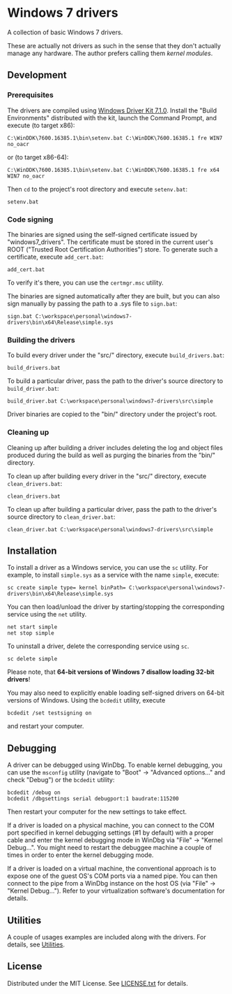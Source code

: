 Windows 7 drivers
=================

A collection of basic Windows 7 drivers.

These are actually not drivers as such in the sense that they don't actually
manage any hardware.
The author prefers calling them *kernel modules*.

Development
-----------

### Prerequisites

The drivers are compiled using [Windows Driver Kit 7.1.0].
Install the "Build Environments" distributed with the kit, launch the Command
Prompt, and execute (to target x86):

    C:\WinDDK\7600.16385.1\bin\setenv.bat C:\WinDDK\7600.16385.1 fre WIN7 no_oacr

or (to target x86-64):

    C:\WinDDK\7600.16385.1\bin\setenv.bat C:\WinDDK\7600.16385.1 fre x64 WIN7 no_oacr

Then `cd` to the project's root directory and execute `setenv.bat`:

    setenv.bat

[Windows Driver Kit 7.1.0]: https://www.microsoft.com/en-us/download/details.aspx?id=11800

### Code signing

The binaries are signed using the self-signed certificate issued by
"windows7_drivers".
The certificate must be stored in the current user's ROOT ("Trusted Root
Certification Authorities") store.
To generate such a certificate, execute `add_cert.bat`:

    add_cert.bat

To verify it's there, you can use the `certmgr.msc` utility.

The binaries are signed automatically after they are built, but you can also
sign manually by passing the path to a .sys file to `sign.bat`:

    sign.bat C:\workspace\personal\windows7-drivers\bin\x64\Release\simple.sys

### Building the drivers

To build every driver under the "src/" directory, execute `build_drivers.bat`:

    build_drivers.bat

To build a particular driver, pass the path to the driver's source directory to
`build_driver.bat`:

    build_driver.bat C:\workspace\personal\windows7-drivers\src\simple

Driver binaries are copied to the "bin/" directory under the project's root.

### Cleaning up

Cleaning up after building a driver includes deleting the log and object files
produced during the build as well as purging the binaries from the "bin/"
directory.

To clean up after building every driver in the "src/" directory, execute
`clean_drivers.bat`:

    clean_drivers.bat

To clean up after building a particular driver, pass the path to the driver's
source directory to `clean_driver.bat`:

    clean_driver.bat C:\workspace\personal\windows7-drivers\src\simple

Installation
------------

To install a driver as a Windows service, you can use the `sc` utility.
For example, to install `simple.sys` as a service with the name `simple`,
execute:

    sc create simple type= kernel binPath= C:\workspace\personal\windows7-drivers\bin\x64\Release\simple.sys

You can then load/unload the driver by starting/stopping the corresponding
service using the `net` utility.

    net start simple
    net stop simple

To uninstall a driver, delete the corresponding service using `sc`.

    sc delete simple

Please note, that **64-bit versions of Windows 7 disallow loading 32-bit
drivers**!

You may also need to explicitly enable loading self-signed drivers on 64-bit
versions of Windows.
Using the `bcdedit` utility, execute

    bcdedit /set testsigning on

and restart your computer.

Debugging
---------

A driver can be debugged using WinDbg.
To enable kernel debugging, you can use the `msconfig` utility (navigate to
"Boot" -> "Advanced options..." and check "Debug") or the `bcdedit` utility:

    bcdedit /debug on
    bcdedit /dbgsettings serial debugport:1 baudrate:115200

Then restart your computer for the new settings to take effect.

If a driver is loaded on a physical machine, you can connect to the COM port
specified in kernel debugging settings (#1 by default) with a proper cable
and enter the kernel debugging mode in WinDbg via "File" -> "Kernel Debug...".
You might need to restart the debuggee machine a couple of times in order to
enter the kernel debugging mode.

If a driver is loaded on a virtual machine, the conventional approach is to
expose one of the guest OS's COM ports via a named pipe.
You can then connect to the pipe from a WinDbg instance on the host OS (via
"File" -> "Kernel Debug...").
Refer to your virtualization software's documentation for details.

Utilities
---------

A couple of usages examples are included along with the drivers.
For details, see [Utilities].

[Utilities]: utils/README.md

License
-------

Distributed under the MIT License.
See [LICENSE.txt] for details.

[LICENSE.txt]: LICENSE.txt
